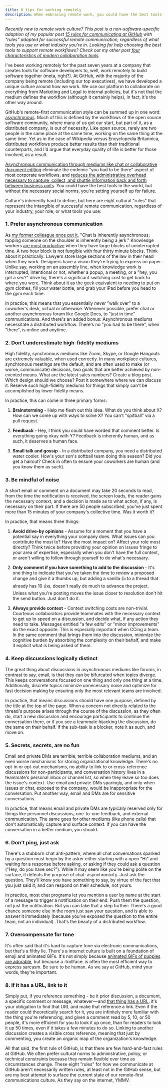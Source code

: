 ```yaml
---
title: 8 tips for working remotely
description: When embracing remote work, you could have the best tools in the world, but without the necessary social norms, you're setting yourself up for failure. Here are eight cultural "rules" that represent the intangible of successful remote communication, regardless of your industry, your role, or what tools you use.
---
```


*Recently new to remote work culture? This post is a non-software-specific adaption of my popular post [15 rules for communicating at GitHub](2014/11/06/rules-of-communicating-at-github/) with "rules" adapted for successful remote communication, regardless of what tools you use or what industry you're in. Looking for help choosing the best tools to support remote workflows? Check out my other post [four characteristics of modern collaboration tools](https://ben.balter.com/2015/11/18/tools-to-empower-open-collaboration/).*

I've been working remotely for the past seven years at a company that creates tools for software developers to, well, work remotely to build software together (meta, right?). At GitHub, with the majority of the company being remote (including our top executives), we have developed a unique culture around how we work. We use our platform to collaborate on everything from Marketing and Legal to internal policies, but it's not that the medium defines the workflow (although it certainly helps), in fact, it's the other way around.

GitHub's remote-first communication style can be summed up in one word: [asynchronous](http://zachholman.com/posts/how-github-works-asynchronous/). Much of this is defined by the workflows of the open source software community, where many of us got our start, but part of it, as a distributed company, is out of necessity. Like open source, rarely are two people in the same place at the same time, working on the same thing at the same time. Yet as in the case of Wikipedia versus Encyclopedia Britannica, distributed workflows produce better results than their traditional counterparts, and I'd argue that everyday quality of life is better for those involved, as a result.

[Asynchronous communication through mediums like chat or collaborative document editing](http://zachholman.com/posts/github-communication/) eliminate the endemic "you had to be there" aspect of most corporate workflows, and [reduces the administrative overhead necessary to capture, collect, and shuttle information back and forth between business units](https://ben.balter.com/2012/12/16/deprecate-management/). You could have the best tools in the world, but without the necessary social norms, you're setting yourself up for failure.

Culture's inherently hard to define, but here are eight cultural "rules" that represent the intangible of successful remote communication, regardless of your industry, your role, or what tools you use:

### 1. Prefer asynchronous communication

As [my former colleague once put it](http://zachholman.com/posts/how-github-works/), "Chat is inherently asynchronous; tapping someone on the shoulder is inherently being a jerk." Knowledge workers [are most productive](https://en.wikipedia.org/wiki/Flow_(psychology)) when they have large blocks of uninterrupted time. A two hour block is not fungible with four thirty minute blocks. Think about it practically: Lawyers store large sections of the law in their head when they work. Designers have a vision they're trying to express on paper. Unlike say, working on an assembly line, when knowledge work is interrupted, intentional or not, whether a popup, a meeting, or a "hey, you got a sec?" drive by, there's a significant switching cost to get back to where you were. Think about it as the geek equivalent to needing to put on gym clothes, fill your water bottle, and grab your iPad before you head to the gym each time.

In practice, this means that you essentially *never* "walk over" to a coworker's desk, virtual or otherwise. Whenever possible, prefer chat or another asynchronous forum like Google Docs, to "just in time" communications. And there's an added bonus: Asynchronous mediums necessitate a distributed workflow. There's no "you had to be there", when "there", is online and anytime.

### 2. Don't underestimate high-fidelity mediums

High fidelity, synchronous mediums like Zoom, Skype, or Google Hangouts are extremely valuable, when used correctly. In many workplace cultures, synchronous meetings are the default, and are often used to make (or worse, communicate) decisions, two goals that are better achieved by non-evented means. What are the latest sales numbers? Create a blog post. Which design should we choose? Post it somewhere where we can discuss it. Reserve such high-fidelity mediums for things that simply can't be accomplished by lower fidelity means.

In practice, this can come in three primary forms:

1. **Brainstorming** - Help me flesh out this idea. What do you think about X? How can we come up with ways to solve X? You can't "spitball" via a pull request.

2. **Feedback** - Hey, I think you could have worded that comment better. Is everything going okay with Y? Feedback is inherently human, and as such, it deserves a human face.

3. **Small talk and gossip** - In a distributed company, you need a distributed water cooler. How's your son's softball team doing this season? Did you get a haircut? Check in often to ensure your coworkers are human (and you know them as such).

### 3. Be mindful of noise

A short email or comment on a document may take 20 seconds to read, from the time the notification is received, the screen loads, the reader gains the necessary context, and a decision is made as to what action, if any, is necessary on their part. If there are 50 people subscribed, you've just spent more than 15 minutes of your company's collective time. Was it worth it?

In practice, that means three things:

1. **Avoid drive-by opinions** - Assume for a moment that you have a potential say in everything your company does. What issues can you contribute the most to? Have the most impact on? Affect your role most directly? Think twice before providing your opinion on issues fringe to your area of expertise, especially when you don't have the full context, or aren't willing to follow through yourself to do what's necessary.

2. **Only comment if you have something to add to the discussion** - It's one thing to indicate that you've taken the time to review a proposed change and give it a thumbs up, but adding a vanilla :+1: to a thread that already has 10 :+1:s, doesn't really do much to advance the project. Unless what you're posting moves the issue closer to resolution don't hit the send button. Just don't do it.

3. **Always provide context** - Context switching costs are non-trivial. Courteous collaborators provide teammates with the necessary context to get up to speed on a discussion, and decide what, if any action they need to take. Messages entitled "a few edits" or "minor improvements" do the exact opposite. This is especially important when CCing a team. In the same comment that brings them into the discussion, minimize the cognitive burden by absorbing the complexity on their behalf, and make it explicit what is being asked of them.

### 4. Keep discussions logically distinct

The great thing about discussions in asynchronous mediums like forums, in contrast to say, email, is that they can be bifurcated when topics diverge. This keeps conversations focused on one thing and only one thing at a time. Additionally, discrete topics minimize unnecessary noise and optimize for fast decision making by ensuring only the most relevant teams are involved.

In practice, that means discussions should have one purpose, defined by the title at the top of the page. When a concern not directly related to the thread's purpose arises through the course of the discussion, as they often do, start a new discussion and encourage participants to continue the conversation there, or if you see a teammate hijacking the discussion, do the same on their behalf. If the sub-task is a blocker, note it as such, and move on.

### 5. Secrets, secrets, are no fun

Email and private DMs are terrible, terrible collaboration mediums, and an even worse mechanisms for storing organizational knowledge. There's no opt-in or opt-out mechanisms, no ability to link to or cross-reference discussions for non-participants, and conversation history lives in a teammate's personal inbox or channel list, so when they leave so too does the issue's context. Use email and private DMs sparingly, and only when issues or chat, exposed to the company, would be inappropriate for the conversation. Put another way, email and DMs are for sensitive conversations.

In practice, that means email and private DMs are typically reserved only for things like personnel discussions, one-to-one feedback, and external communication. The same goes for other mediums (like phone calls) that don't automatically capture and surface context. If you can have the conversation in a better medium, you should.

### 6. Don't ping, just ask

There's a stubborn chat anti-pattern, where all chat conversations sparked by a question must begin by the asker either starting with a open "Hi" and waiting for a response before asking, or asking if they could ask a question ("Hey, do you have sec?"). While it may seem like you're being polite on the surface, it defeats the purpose of chat: asynchronicity. Just ask the question. They'll know you have something to say, by virtue of the fact that you just said it, and can respond on their schedule, not yours.

In practice, most chat programs let you mention a user by name at the start of a message to trigger a notification on their end. Push them the question, not just the notification. But you can take that a step further: There's a good chance someone else in the room just saw your question, and is able to answer it immediately (because you've exposed the question to the entire team, not an individual). That's the beauty of a distributed workflow.

### 7. Overcompensate for tone

It's often said that it's hard to capture tone via electronic communications, but that's a filthy lie. There's a internet  culture is built on a foundation of emoji and animated GIFs. It's not simply because [animated GIFs of puppies are adorable](http://giphy.com/gifs/puppies-cute-animals-asdfghjkl-6UZFwMYqCeXi8), but because a :trollface: is often the most efficient way to express sarcasm. Be sure to be human. As we say at GitHub, mind your words, they're important.

### 8. If it has a URL, link to it

Simply put, if you reference something - be it prior discussion, a document, a specific comment or message, whatever — and [that thing has a URL](https://ben.balter.com/2015/11/12/why-urls/), it's your obligation to find that URL and make that reference a link. Even if the reader could theoretically search for it, you are infinitely more familiar with the thing you're referencing, and given a comment read by 5, 10, or 50 people, it's more efficient for you to look it up once, than for readers to look it up 50 times, even if it takes a few minutes to do so. Linking to another discussion creates a visible cross reference, meaning that just by commenting, you create an organic map of the organization's knowledge.

All that said, the first rule of GitHub, is that there are few hard-and-fast rules at GitHub. We often prefer cultural norms to administrative, policy, or technical constraints because they remain flexible over time as circumstances change. These eight "rules" for how we communicate at GitHub aren't necessarily written rules, at least not in the GitHub sense, but are my best attempt to surface the current state of our remote-first communications culture. As they say on the internet, YMMV.